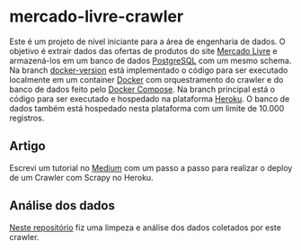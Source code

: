 # mercado-livre-crawler

Este é um projeto de nível iniciante para a área de engenharia de dados. O objetivo é extrair dados das ofertas de produtos do site [Mercado Livre](https://www.mercadolivre.com.br) e armazená-los em um banco de dados [PostgreSQL](https://www.postgresql.org/) com um mesmo schema. Na branch [docker-version](https://github.com/lucasboscatti/mercado-livre-crawler/tree/docker_version) está implementado o código para ser executado localmente em um container [Docker](https://www.docker.com/) com orquestramento do crawler e do banco de dados feito pelo [Docker Compose](https://docs.docker.com/compose/). Na branch principal está o código para ser executado e hospedado na plataforma [Heroku](https://www.heroku.com/). O banco de dados também está hospedado nesta plataforma com um limite de 10.000 registros.

## Artigo
Escrevi um tutorial no [Medium](https://medium.com/@lucasboscatti/agendando-a-execu%C3%A7%C3%A3o-de-um-crawler-no-heroku-de-forma-gratuita-337561c87d92) com um passo a passo para realizar o deploy de um Crawler com Scrapy no Heroku.

## Análise dos dados
[Neste repositório](https://github.com/lucasboscatti/mercado-livre-data-analysis) fiz uma limpeza e análise dos dados coletados por este crawler.
